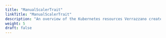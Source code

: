 ```yaml
---
title: "ManualScalerTrait"
linkTitle: "ManualScalerTrait"
description: "An overview of the Kubernetes resources Verrazzano creates for an OAM ManualScalerTrait"
weight: 5
draft: false
---
```

